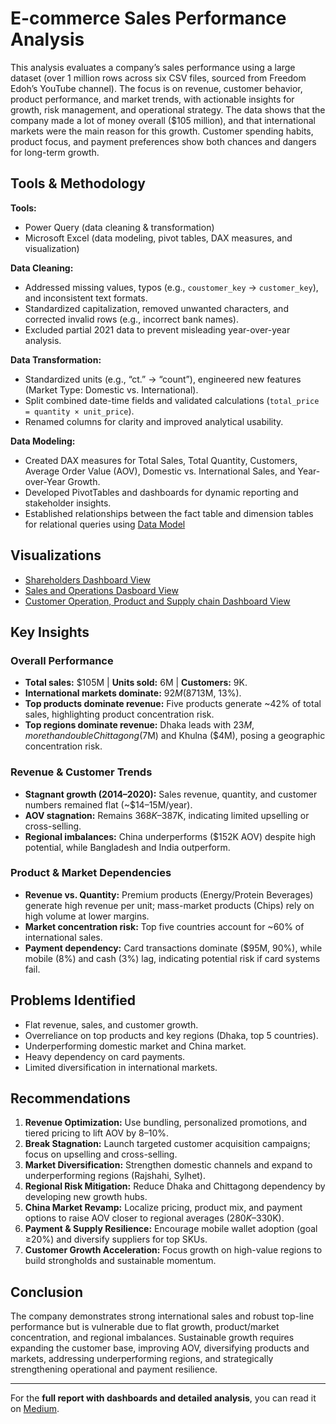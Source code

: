 # E-commerce Sales Performance Analysis

This analysis evaluates a company’s sales performance using a large dataset (over 1 million rows across six CSV files, sourced from Freedom Edoh’s YouTube channel). The focus is on revenue, customer behavior, product performance, and market trends, with actionable insights for growth, risk management, and operational strategy. The data shows that the company made a lot of money overall ($105 million), and that international markets were the main reason for this growth. Customer spending habits, product focus, and payment preferences show both chances and dangers for long-term growth.

## Tools & Methodology

**Tools:**  
- Power Query (data cleaning & transformation)  
- Microsoft Excel (data modeling, pivot tables, DAX measures, and visualization)  

**Data Cleaning:**  
- Addressed missing values, typos (e.g., `coustomer_key` → `customer_key`), and inconsistent text formats.  
- Standardized capitalization, removed unwanted characters, and corrected invalid rows (e.g., incorrect bank names).  
- Excluded partial 2021 data to prevent misleading year-over-year analysis.  

**Data Transformation:**  
- Standardized units (e.g., “ct.” → “count”), engineered new features (Market Type: Domestic vs. International).  
- Split combined date-time fields and validated calculations (`total_price = quantity × unit_price`).  
- Renamed columns for clarity and improved analytical usability.  

**Data Modeling:** 
- Created DAX measures for Total Sales, Total Quantity, Customers, Average Order Value (AOV), Domestic vs. International Sales, and Year-over-Year Growth.  
- Developed PivotTables and dashboards for dynamic reporting and stakeholder insights.
- Established relationships between the fact table and dimension tables for relational queries using [Data Model](Data-Model-Diagrams.md)

 ## Visualizations
- [Shareholders Dashboard View](Data-Model-Diagrams.md) 
- [Sales and Operations Dasboard View](Data-Model-Diagrams.md)
- [Customer Operation, Product and Supply chain Dashboard View](Data-Model-Diagrams.md)

## Key Insights
### Overall Performance
- **Total sales:** $105M | **Units sold:** 6M | **Customers:** 9K.  
- **International markets dominate:** $92M (87%) of sales; domestic sales underperform ($13M, 13%).  
- **Top products dominate revenue:** Five products generate ~42% of total sales, highlighting product concentration risk.  
- **Top regions dominate revenue:** Dhaka leads with $23M, more than double Chittagong ($7M) and Khulna ($4M), posing a geographic concentration risk.

### Revenue & Customer Trends
- **Stagnant growth (2014–2020):** Sales revenue, quantity, and customer numbers remained flat (~$14–15M/year).  
- **AOV stagnation:** Remains $368K–$387K, indicating limited upselling or cross-selling.  
- **Regional imbalances:** China underperforms ($152K AOV) despite high potential, while Bangladesh and India outperform.

### Product & Market Dependencies
- **Revenue vs. Quantity:** Premium products (Energy/Protein Beverages) generate high revenue per unit; mass-market products (Chips) rely on high volume at lower margins.  
- **Market concentration risk:** Top five countries account for ~60% of international sales.  
- **Payment dependency:** Card transactions dominate ($95M, 90%), while mobile (8%) and cash (3%) lag, indicating potential risk if card systems fail.

## Problems Identified
- Flat revenue, sales, and customer growth.  
- Overreliance on top products and key regions (Dhaka, top 5 countries).  
- Underperforming domestic market and China market.  
- Heavy dependency on card payments.  
- Limited diversification in international markets.  



## Recommendations
1. **Revenue Optimization:** Use bundling, personalized promotions, and tiered pricing to lift AOV by 8–10%.  
2. **Break Stagnation:** Launch targeted customer acquisition campaigns; focus on upselling and cross-selling.  
3. **Market Diversification:** Strengthen domestic channels and expand to underperforming regions (Rajshahi, Sylhet).  
4. **Regional Risk Mitigation:** Reduce Dhaka and Chittagong dependency by developing new growth hubs.  
5. **China Market Revamp:** Localize pricing, product mix, and payment options to raise AOV closer to regional averages ($280K–$330K).  
6. **Payment & Supply Resilience:** Encourage mobile wallet adoption (goal ≥20%) and diversify suppliers for top SKUs.  
7. **Customer Growth Acceleration:** Focus growth on high-value regions to build strongholds and sustainable momentum.


## Conclusion
The company demonstrates strong international sales and robust top-line performance but is vulnerable due to flat growth, product/market concentration, and regional imbalances. Sustainable growth requires expanding the customer base, improving AOV, diversifying products and markets, addressing underperforming regions, and strategically strengthening operational and payment resilience.

---

For the **full report with dashboards and detailed analysis**, you can read it on [Medium](YOUR_MEDIUM_LINK_HERE).

